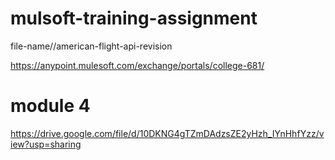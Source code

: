 # mulsoft-training-assignment

file-name//american-flight-api-revision


https://anypoint.mulesoft.com/exchange/portals/college-681/


# module 4

https://drive.google.com/file/d/10DKNG4gTZmDAdzsZE2yHzh_IYnHhfYzz/view?usp=sharing
